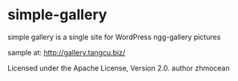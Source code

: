 # simple-gallery
simple gallery is a single site for WordPress ngg-gallery pictures

sample at: http://gallery.tangcu.biz/

Licensed under the Apache License, Version 2.0. author zhmocean
